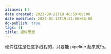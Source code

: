 ```yaml
---
aliases: []
date created: 2023-09-21T18:46:59+08:00
date modified: 2024-01-13T19:21:06+08:00
dg-publish: true
tags: []
title: 硬件思想
---
```


硬件往往是任意多线程的，只要能 pipeline 起来就行。